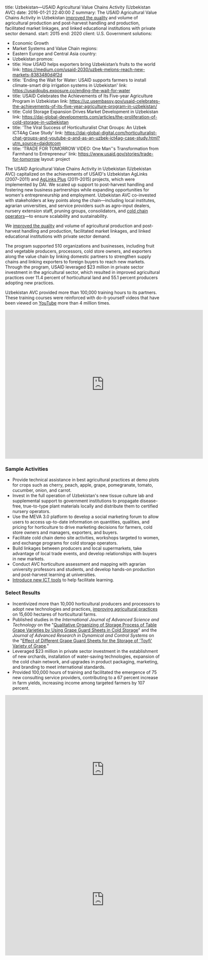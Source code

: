 
title: Uzbekistan—USAID Agricultural Value Chains Activity (Uzbekistan AVC)
date: 2016-01-21 22:40:00 Z
summary: The USAID Agricultural Value Chains Activity in Uzbekistan [improved the
  quality](https://stories.usaid.gov/trade-for-tomorrow/#page-1) and volume of agricultural
  production and post-harvest handling and production, facilitated market linkages,
  and linked educational institutions with private sector demand.
start: 2015
end: 2020
client: U.S. Government
solutions:
- Economic Growth
- Market Systems and Value Chain
regions:
- Eastern Europe and Central Asia
country:
- Uzbekistan
promos:
- title: How USAID helps exporters bring Uzbekistan’s fruits to the world
  link: https://medium.com/usaid-2030/uzbek-melons-reach-new-markets-8383480d4f2d
- title: 'Ending the Wait for Water: USAID supports farmers to install climate-smart
    drip irrigation systems in Uzbekistan'
  link: https://usaidpubs.exposure.co/ending-the-wait-for-water
- title: USAID Celebrates the Achievements of Its Five-year Agriculture Program in
    Uzbekistan
  link: https://uz.usembassy.gov/usaid-celebrates-the-achievements-of-its-five-year-agriculture-program-in-uzbekistan/
- title: Cold Storage Expansion Drives Market Development in Uzbekistan
  link: https://dai-global-developments.com/articles/the-proliferation-of-cold-storage-in-uzbekistan
- title: 'The Viral Success of Horticulturalist Chat Groups: An Uzbek ICT4Ag Case
    Study'
  link: https://dai-global-digital.com/horticulturalist-chat-groups-and-youtube-q-and-as-an-uzbek-ict4ag-case-study.html?utm_source=daidotcom
- title: 'TRADE FOR TOMORROW VIDEO: One Man''s Transformation from Farmhand to Entrepreneur'
  link: https://www.usaid.gov/stories/trade-for-tomorrow
layout: project


The USAID Agricultural Value Chains Activity in Uzbekistan (Uzbekistan AVC) capitalized on the achievements of USAID's Uzbekistan AgLinks (2007–2011) and [AgLinks Plus](https://www.dai.com/our-work/projects/uzbekistan-aglinks-plus) (2011–2015) projects, which were implemented by DAI. We scaled up support to post-harvest handling and fostering new business partnerships while expanding opportunities for women's entrepreneurship and employment. Uzbekistan AVC co-invested with stakeholders at key points along the chain—including local institutes, agrarian universities, and service providers such as agro-input dealers, nursery extension staff, pruning groups, consolidators, and [cold chain operators](http://dai-global-developments.com/articles/the-proliferation-of-cold-storage-in-uzbekistan)—to ensure scalability and sustainability.

We [improved the quality](https://stories.usaid.gov/trade-for-tomorrow/#page-1) and volume of agricultural production and post-harvest handling and production, facilitated market linkages, and linked educational institutions with private sector demand.

The program supported 510 organizations and businesses, including fruit and vegetable producers, processors, cold store owners, and exporters along the value chain by linking domestic partners to strengthen supply chains and linking exporters to foreign buyers to reach new markets. Through the program, USAID leveraged $23 million in private sector investment in the agricultural sector, which resulted in improved agricultural practices over 11.4 percent of horticultural land and 55.1 percent producers adopting new practices.

Uzbekistan AVC provided more than 100,000 training hours to its partners. These training courses were reinforced with do-it-yourself videos that have been viewed on [YouTube](https://www.youtube.com/channel/UCpGVyZ0yok7YPxAw9-omMhA) more than 4 million times.

<iframe src="https://player.vimeo.com/video/515428972" width="640" height="480" frameborder="0" allow="autoplay; fullscreen; picture-in-picture" allowfullscreen></iframe>

### Sample Activities

* Provide technical assistance in best agricultural practices at demo plots for crops such as cherry, peach, apple, grape, pomegranate, tomato, cucumber, onion, and carrot.
* Invest in the full operation of Uzbekistan's new tissue culture lab and supplemental support to government institutions to propagate disease-free, true-to-type plant materials locally and distribute them to certified nursery operators.
* Use the MEVA 3.0 platform to develop a social marketing forum to allow users to access up-to-date information on quantities, qualities, and pricing for horticulture to drive marketing decisions for farmers, cold store owners and managers, exporters, and buyers.
* Facilitate cold chain demo site activities, workshops targeted to women, and exchange programs for cold storage operators.
* Build linkages between producers and local supermarkets, take advantage of local trade events, and develop relationships with buyers in new markets.
* Conduct AVC horticulture assessment and mapping with agrarian university professors and students, and develop hands-on production and post-harvest learning at universities.
* [Introduce new ICT tools](https://dai-global-digital.com/horticulturalist-chat-groups-and-youtube-q-and-as-an-uzbek-ict4ag-case-study.html?utm_source=daidotcom) to help facilitate learning.

### Select Results

* Incentivized more than 10,000 horticultural producers and processors to adopt new technologies and practices, [improving agricultural practices](https://www.youtube.com/watch?v=utcQNbBd_2g) on 15,600 hectares of horticultural farms.
* Published studies in the *International Journal of Advanced Science and Technology* on the "[Qualitative Organizing of Storage Process of Table Grape Varieties by Using Grape Guard Sheets in Cold Storage](http://sersc.org/journals/index.php/IJAST/article/view/21857)" and the *Journal of Advanced Research in Dynamical and Control Systems* on the "[Effect of Different Grape Guard Sheets for the Storage of 'Toyfi' Variety of Grape](https://www.jardcs.org/abstract.php?id=5769)."
* Leveraged $23 million in private sector investment in the establishment of new orchards, installation of water-saving technologies, expansion of the cold chain network, and upgrades in product packaging, marketing, and branding to meet international standards.
* Provided 100,000 hours of training and facilitated the emergence of 75 new consulting service providers, contributing to a 67 percent increase in farm yields, increasing income among targeted farmers by 107 percent.

<iframe src="https://player.vimeo.com/video/387504205" width="640" height="480" frameborder="0" allow="autoplay; fullscreen" allowfullscreen></iframe>

<iframe src="https://player.vimeo.com/video/210491523" width="640" height="360" frameborder="0" webkitallowfullscreen mozallowfullscreen allowfullscreen></iframe>
